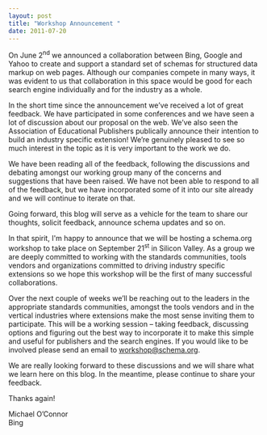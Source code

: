 ```yaml
---
layout: post
title: "Workshop Announcement "
date: 2011-07-20
---
```


<p><span class="Apple-style-span">On June 2<sup>nd</sup> we announced a collaboration between Bing, Google and Yahoo to create and support a standard set of schemas for structured data markup on web pages.  Although our companies compete in many ways, it was evident to us that collaboration in this space would be good for each search engine individually and for the industry as a whole.</span></p>
<p><span class="Apple-style-span">In the short time since the announcement we’ve received a lot of great feedback.  We have participated in some conferences and we have seen a lot of discussion about our proposal on the web.  We’ve also seen the Association of Educational Publishers publically announce their intention to build an industry specific extension!  We’re genuinely pleased to see so much interest in the topic as it is very important to the work we do.</span></p>
<p><span class="Apple-style-span">We have been reading all of the feedback, following the discussions and debating amongst our working group many of the concerns and suggestions that have been raised.  We have not been able to respond to all of the feedback, but we have incorporated some of it into our site already and we will continue to iterate on that.</span></p>
<p><span class="Apple-style-span">Going forward, this blog will serve as a vehicle for the team to share our thoughts, solicit feedback, announce schema updates and so on.</span></p>
<p><span class="Apple-style-span">In that spirit, I'm happy to announce that we will be hosting a schema.org workshop to take place on September 21<sup>st</sup> in Silicon Valley.  As a group we are deeply committed to working with the standards communities, tools vendors and organizations committed to driving industry specific extensions so we hope this workshop will be the first of many successful collaborations.</span></p>
<p><span class="Apple-style-span">Over the next couple of weeks we’ll be reaching out to the leaders in the appropriate standards communities, amongst the tools vendors and in the vertical industries where extensions make the most sense inviting them to participate.  This will be a working session – taking feedback, discussing options and figuring out the best way to incorporate it to make this simple and useful for publishers and the search engines.  If you would like to be involved please send an email to <a href="mailto:workshop@schema.org">workshop@schema.org</a>.</span></p>
<p><span class="Apple-style-span">We are really looking forward to these discussions and we will share what we learn here on this blog.  In the meantime, please continue to share your feedback.</span></p>
<p><span class="Apple-style-span">Thanks again!</span></p>
<p><span class="Apple-style-span">Michael O’Connor<br />Bing</span></p>